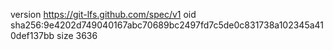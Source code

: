 version https://git-lfs.github.com/spec/v1
oid sha256:9e4202d749040167abc70689bc2497fd7c5de0c831738a102345a410def137bb
size 3636
